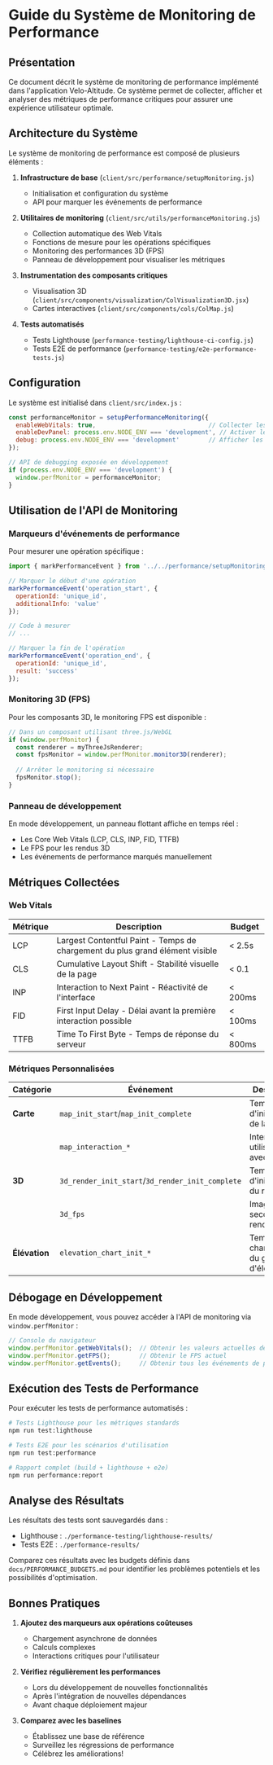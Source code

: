# Guide du Système de Monitoring de Performance

## Présentation

Ce document décrit le système de monitoring de performance implémenté dans l'application Velo-Altitude. Ce système permet de collecter, afficher et analyser des métriques de performance critiques pour assurer une expérience utilisateur optimale.

## Architecture du Système

Le système de monitoring de performance est composé de plusieurs éléments :

1. **Infrastructure de base** (`client/src/performance/setupMonitoring.js`)
   - Initialisation et configuration du système
   - API pour marquer les événements de performance

2. **Utilitaires de monitoring** (`client/src/utils/performanceMonitoring.js`)
   - Collection automatique des Web Vitals
   - Fonctions de mesure pour les opérations spécifiques
   - Monitoring des performances 3D (FPS)
   - Panneau de développement pour visualiser les métriques

3. **Instrumentation des composants critiques**
   - Visualisation 3D (`client/src/components/visualization/ColVisualization3D.jsx`)
   - Cartes interactives (`client/src/components/cols/ColMap.js`)

4. **Tests automatisés**
   - Tests Lighthouse (`performance-testing/lighthouse-ci-config.js`)
   - Tests E2E de performance (`performance-testing/e2e-performance-tests.js`)

## Configuration

Le système est initialisé dans `client/src/index.js` :

```javascript
const performanceMonitor = setupPerformanceMonitoring({
  enableWebVitals: true,                               // Collecter les Core Web Vitals
  enableDevPanel: process.env.NODE_ENV === 'development', // Activer le panneau de développement en mode dev
  debug: process.env.NODE_ENV === 'development'        // Afficher les logs détaillés en mode dev
});

// API de debugging exposée en développement
if (process.env.NODE_ENV === 'development') {
  window.perfMonitor = performanceMonitor;
}
```

## Utilisation de l'API de Monitoring

### Marqueurs d'événements de performance

Pour mesurer une opération spécifique :

```javascript
import { markPerformanceEvent } from '../../performance/setupMonitoring';

// Marquer le début d'une opération
markPerformanceEvent('operation_start', { 
  operationId: 'unique_id',
  additionalInfo: 'value'
});

// Code à mesurer
// ...

// Marquer la fin de l'opération
markPerformanceEvent('operation_end', { 
  operationId: 'unique_id',
  result: 'success'
});
```

### Monitoring 3D (FPS)

Pour les composants 3D, le monitoring FPS est disponible :

```javascript
// Dans un composant utilisant three.js/WebGL
if (window.perfMonitor) {
  const renderer = myThreeJsRenderer;
  const fpsMonitor = window.perfMonitor.monitor3D(renderer);
  
  // Arrêter le monitoring si nécessaire
  fpsMonitor.stop();
}
```

### Panneau de développement

En mode développement, un panneau flottant affiche en temps réel :
- Les Core Web Vitals (LCP, CLS, INP, FID, TTFB)
- Le FPS pour les rendus 3D
- Les événements de performance marqués manuellement

## Métriques Collectées

### Web Vitals

| Métrique | Description | Budget |
|----------|-------------|--------|
| LCP | Largest Contentful Paint - Temps de chargement du plus grand élément visible | < 2.5s |
| CLS | Cumulative Layout Shift - Stabilité visuelle de la page | < 0.1 |
| INP | Interaction to Next Paint - Réactivité de l'interface | < 200ms |
| FID | First Input Delay - Délai avant la première interaction possible | < 100ms |
| TTFB | Time To First Byte - Temps de réponse du serveur | < 800ms |

### Métriques Personnalisées

| Catégorie | Événement | Description |
|-----------|-----------|-------------|
| **Carte** | `map_init_start`/`map_init_complete` | Temps d'initialisation de la carte |
|  | `map_interaction_*` | Interactions utilisateur avec la carte |
| **3D** | `3d_render_init_start`/`3d_render_init_complete` | Temps d'initialisation du rendu 3D |
|  | `3d_fps` | Images par seconde du rendu 3D |
| **Élévation** | `elevation_chart_init_*` | Temps de chargement du graphique d'élévation |

## Débogage en Développement

En mode développement, vous pouvez accéder à l'API de monitoring via `window.perfMonitor` :

```javascript
// Console du navigateur
window.perfMonitor.getWebVitals();  // Obtenir les valeurs actuelles des Web Vitals
window.perfMonitor.getFPS();        // Obtenir le FPS actuel
window.perfMonitor.getEvents();     // Obtenir tous les événements de performance enregistrés
```

## Exécution des Tests de Performance

Pour exécuter les tests de performance automatisés :

```bash
# Tests Lighthouse pour les métriques standards
npm run test:lighthouse

# Tests E2E pour les scénarios d'utilisation
npm run test:performance

# Rapport complet (build + lighthouse + e2e)
npm run performance:report
```

## Analyse des Résultats

Les résultats des tests sont sauvegardés dans :

- Lighthouse : `./performance-testing/lighthouse-results/`
- Tests E2E : `./performance-results/`

Comparez ces résultats avec les budgets définis dans `docs/PERFORMANCE_BUDGETS.md` pour identifier les problèmes potentiels et les possibilités d'optimisation.

## Bonnes Pratiques

1. **Ajoutez des marqueurs aux opérations coûteuses**
   - Chargement asynchrone de données
   - Calculs complexes
   - Interactions critiques pour l'utilisateur

2. **Vérifiez régulièrement les performances**
   - Lors du développement de nouvelles fonctionnalités
   - Après l'intégration de nouvelles dépendances
   - Avant chaque déploiement majeur

3. **Comparez avec les baselines**
   - Établissez une base de référence
   - Surveillez les régressions de performance
   - Célébrez les améliorations!
